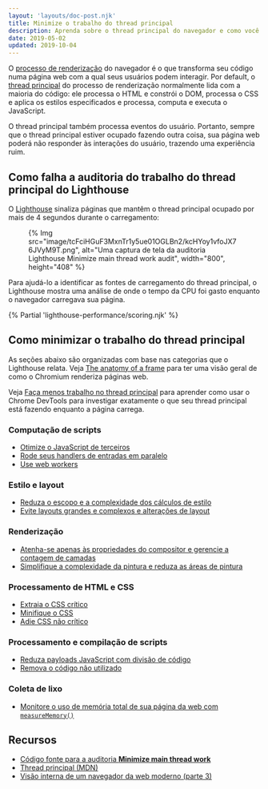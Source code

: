 ```yaml
---
layout: 'layouts/doc-post.njk'
title: Minimize o trabalho do thread principal
description: Aprenda sobre o thread principal do navegador e como você pode otimizar sua página web para reduzir a carga do thread principal e melhorar o desempenho.
date: 2019-05-02
updated: 2019-10-04
---
```


O [processo de renderização](https://developers.google.com/web/updates/2018/09/inside-browser-part3) do navegador é o que transforma seu código numa página web com a qual seus usuários podem interagir. Por default, o [thread principal](https://developer.mozilla.org/docs/Glossary/Main_thread) do processo de renderização normalmente lida com a maioria do código: ele processa o HTML e constrói o DOM, processa o CSS e aplica os estilos especificados e processa, computa e executa o JavaScript.

O thread principal também processa eventos do usuário. Portanto, sempre que o thread principal estiver ocupado fazendo outra coisa, sua página web poderá não responder às interações do usuário, trazendo uma experiência ruim.

## Como falha a auditoria do trabalho do thread principal do Lighthouse

O [Lighthouse](https://developers.google.com/web/tools/lighthouse/) sinaliza páginas que mantêm o thread principal ocupado por mais de 4 segundos durante o carregamento:

<figure>   {% Img src="image/tcFciHGuF3MxnTr1y5ue01OGLBn2/kcHYoy1vfoJX76JVyM9T.png", alt="Uma captura de tela da auditoria Lighthouse Minimize main thread work audit", width="800", height="408" %}</figure>

Para ajudá-lo a identificar as fontes de carregamento do thread principal, o Lighthouse mostra uma análise de onde o tempo da CPU foi gasto enquanto o navegador carregava sua página.

{% Partial 'lighthouse-performance/scoring.njk' %}

## Como minimizar o trabalho do thread principal

As seções abaixo são organizadas com base nas categorias que o Lighthouse relata. Veja [The anatomy of a frame](https://aerotwist.com/blog/the-anatomy-of-a-frame/) para ter uma visão geral de como o Chromium renderiza páginas web.

Veja [Faça menos trabalho no thread principal](https://developers.google.com/web/tools/chrome-devtools/speed/get-started#main) para aprender como usar o Chrome DevTools para investigar exatamente o que seu thread principal está fazendo enquanto a página carrega.

### Computação de scripts

- [Otimize o JavaScript de terceiros](https://web.dev/articles/fast#optimize_your_third_party_resources)
- [Rode seus handlers de entradas em paralelo](https://developers.google.com/web/fundamentals/performance/rendering/debounce-your-input-handlers)
- [Use web workers](https://web.dev/articles/off-main-thread)

### Estilo e layout

- [Reduza o escopo e a complexidade dos cálculos de estilo](https://developers.google.com/web/fundamentals/performance/rendering/reduce-the-scope-and-complexity-of-style-calculations)
- [Evite layouts grandes e complexos e alterações de layout](https://developers.google.com/web/fundamentals/performance/rendering/avoid-large-complex-layouts-and-layout-thrashing)

### Renderização

- [Atenha-se apenas às propriedades do compositor e gerencie a contagem de camadas](https://developers.google.com/web/fundamentals/performance/rendering/stick-to-compositor-only-properties-and-manage-layer-count)
- [Simplifique a complexidade da pintura e reduza as áreas de pintura](https://developers.google.com/web/fundamentals/performance/rendering/simplify-paint-complexity-and-reduce-paint-areas)

### Processamento de HTML e CSS

- [Extraia o CSS crítico](https://web.dev/articles/extract-critical-css)
- [Minifique o CSS](https://web.dev/articles/minify-css)
- [Adie CSS não crítico](https://web.dev/articles/defer-non-critical-css)

### Processamento e compilação de scripts

- [Reduza payloads JavaScript com divisão de código](https://web.dev/articles/reduce-javascript-payloads-with-code-splitting)
- [Remova o código não utilizado](https://web.dev/articles/remove-unused-code)

### Coleta de lixo

- [Monitore o uso de memória total de sua página da web com `measureMemory()`](https://web.dev/articles/monitor-total-page-memory-usage)

## Recursos

- [Código fonte para a auditoria **Minimize main thread work**](https://github.com/GoogleChrome/lighthouse/blob/master/lighthouse-core/audits/mainthread-work-breakdown.js)
- [Thread principal (MDN)](https://developer.mozilla.org/docs/Glossary/Main_thread)
- [Visão interna de um navegador da web moderno (parte 3)](https://developers.google.com/web/updates/2018/09/inside-browser-part3)
